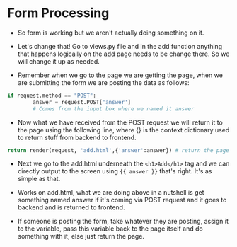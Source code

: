 # Form Processing

- So form is working but we aren't actually doing something on it.

- Let's change that! Go to views.py file and in the add function anything that happens logically on the add page needs to be change there. So we will change it up as needed.

- Remember when we go to the page we are getting the page, when we are submitting the form we are posting the data as follows:

```python
if request.method == "POST":
        answer = request.POST['answer']
        # Comes from the input box where we named it answer
```

- Now what we have received from the POST request we will return it to the page using the following line, where {} is the context dictionary used to return stuff from backend to frontend.

```python
return render(request, 'add.html',{'answer':answer}) # return the page add.html and in context {} we return the key-value pair of variable answer.
```

- Next we go to the add.html underneath the `<h1>Add</h1>` tag and we can directly output to the screen using `{{ answer }}` that's right. It's as simple as that.

- Works on add.html, what we are doing above in a nutshell is get something named answer if it's coming via POST request and it goes to backend and is returned to frontend.

- If someone is posting the form, take whatever they are posting, assign it to the variable, pass this variable back to the page itself and do something with it, else just return the page.
